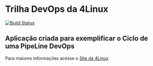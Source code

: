 # Trilha DevOps da 4Linux

<!-- Altere a Flag abaixo com sua URL do Travis -->
[![Build Status](https://travis-ci.org/Alexfante/DevOpsLab-HelloWorld.svg?branch=master)](https://travis-ci.org/Alexfante/DevOpsLab-HelloWorld)

## Aplicação criada para exemplificar o Ciclo de uma PipeLine DevOps


Para maiores informações acesse o [Site da 4Linux](https://www.4linux.com.br/cursos/devops)
